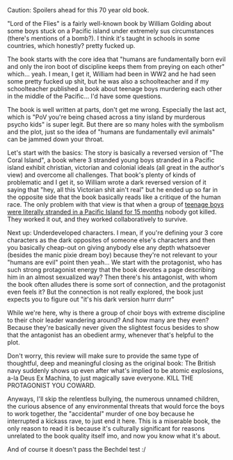 Caution: Spoilers ahead for this 70 year old book.

"Lord of the Flies" is a fairly well-known book by William Golding about some boys stuck on a Pacific island under extremely sus circumstances (there's mentions of a bomb?). I think it's taught in schools in some countries, which honestly? pretty fucked up.

The book starts with the core idea that "humans are fundamentally born evil and only the iron boot of discipline keeps them from preying on each other" which... yeah. I mean, I get it, William had been in WW2 and he had seen some pretty fucked up shit, but he was also a schoolteacher and if my schoolteacher published a book about teenage boys murdering each other in the middle of the Pacific... I'd have some questions.

The book is well written at parts, don't get me wrong. Especially the last act, which is "PoV you're being chased across a tiny island by murderous psycho kids" is super legit. But there are so many holes with the symbolism and the plot, just so the idea of "humans are fundamentally evil animals" can be jammed down your throat.

Let's start with the basics: The story is basically a reversed version of "The Coral Island", a book where 3 stranded young boys stranded in a Pacific island exhibit christian, victorian and colonial ideals (all great in the author's view) and overcome all challenges. That book's plenty of kinds of problematic and I get it, so William wrote a dark reversed version of it saying that "hey, all this Victorian shit ain't real" but he ended up so far in the opposite side that the book basically reads like a critique of the human race. The only problem with that view is that when a group of [teenage boys were literally stranded in a Pacific Island for 15 months](https://en.wikipedia.org/wiki/Tongan_castaways) nobody got killed. They worked it out, and they worked collaboratively to survive. 

Next up: Underdeveloped characters. I mean, if you're defining your 3 core characters as the dark opposites of someone else's characters and then you basically cheap-out on giving anybody else any depth whatsoever (besides the manic pixie dream boy) because they're not relevant to your "humans are evil" point then yeah... We start with the protagonist, who has such strong protagonist energy that the book devotes a page describing him in an almost sexualized way? Then there's his antagonist, with whom the book often alludes there is some sort of connection, and the protagonist even feels it? But the connection is not really explored, the book just expects you to figure out "it's his dark version hurrr durrr"

While we're here, why is there a group of choir boys with extreme discipline to their choir leader wandering around? And how many are they even? Because they're basically never given the slightest focus besides to show that the antagonist has an obedient army, whenever that's helpful to the plot.

Don't worry, this review will make sure to provide the same type of thoughtful, deep and meaningful closing as the original book: The British navy suddenly shows up even after what's implied to be atomic explosions, a-la Deus Ex Machina, to just magically save everyone. KILL THE PROTAGONIST YOU COWARD.

Anyways, I'll skip the relentless bullying, the numerous unnamed children, the curious absence of any environmental threats that would force the boys to work together, the "accidental" murder of one boy because he interrupted a kickass rave, to just end it here. This is a miserable book, the only reason to read it is because it's culturally significant for reasons unrelated to the book quality itself imo, and now you know what it's about.

And of course it doesn't pass the Bechdel test :/